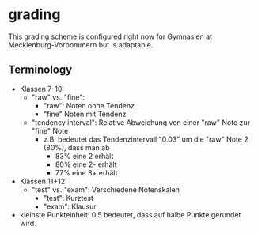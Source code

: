 # grading

This grading scheme is configured right now for Gymnasien at Mecklenburg-Vorpommern but is adaptable.


## Terminology
- Klassen 7-10:
    - "raw" vs. "fine":
        - "raw": Noten ohne Tendenz
        - "fine" Noten mit Tendenz
    - "tendency interval": Relative Abweichung von einer "raw" Note zur "fine" Note
        - z.B. bedeutet das Tendenzintervall "0.03" um die "raw" Note 2 (80%), dass man ab
            - 83% eine 2  erhält
            - 80% eine 2- erhält
            - 77% eine 3+ erhält
- Klassen 11+12:
    - "test" vs. "exam": Verschiedene Notenskalen
        - "test": Kurztest
        - "exam": Klausur
- kleinste Punkteinheit: 0.5 bedeutet, dass auf halbe Punkte gerundet wird.
